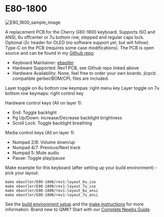 # E80-1800

![E80_1800_sample_image](https://raw.githubusercontent.com/ebastler/E80-1800/master/img/e80-1800-silk.jpg)

A replacement PCB for the Cherry G80-1800 keyboard. Supports ISO and ANSI, 6u offcenter or 7u bottom row, stepped and regular caps lock. Optional i2c header for OLED (no software support yet, but will follow). Type-C on the PCB (requires some case modifications). The PCB is open source and can be found in my [Github repo](https://github.com/ebastler/E80-1800).

* Keyboard Maintainer: [ebastler](https://github.com/ebastler)
* Hardware Supported: Rev1 PCB, see Github repo linked above
* Hardware Availability: None, feel free to order your own boards. jlcpcb compatible gerber/BOM/CPL files are included.

Layer toggle on 6u bottom row keympas: right menu key
Layer toggle on 7u bottom row keymaps: right control key

Hardware control keys (All on layer 1):
* End: Toggle backlight
* Pg Up/Down: Increase/Decrease backlight brightness
* Scroll Lock: Toggle backlight breathing

Media control keys (All on layer 1):
* Numpad 2/8: Volume down/up
* Numpad 4/7: Previous/Next track
* Numpad 5: Mute audio
* Pause: Toggle play/pause

Make example for this keyboard (after setting up your build environment) - pick your layout:

    make ebastler/E80-1800/rev1:layout_6u_iso
    make ebastler/E80-1800/rev1:layout_7u_iso
    make ebastler/E80-1800/rev1:layout_6u_ansi
    make ebastler/E80-1800/rev1:layout_7u_ansi

See the [build environment setup](https://docs.qmk.fm/#/getting_started_build_tools) and the [make instructions](https://docs.qmk.fm/#/getting_started_make_guide) for more information. Brand new to QMK? Start with our [Complete Newbs Guide](https://docs.qmk.fm/#/newbs).